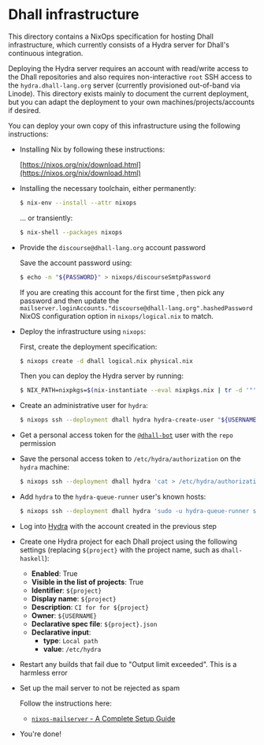 # Dhall infrastructure

This directory contains a NixOps specification for hosting Dhall infrastructure,
which currently consists of a Hydra server for Dhall's continuous integration.

Deploying the Hydra server requires an account with read/write access to the
Dhall repositories and also requires non-interactive `root` SSH access to the
`hydra.dhall-lang.org` server (currently provisioned out-of-band via Linode).
This directory exists mainly to document the current deployment, but you can
adapt the deployment to your own machines/projects/accounts if desired.

You can deploy your own copy of this infrastructure using the following
instructions:

*   Installing Nix by following these instructions:

    [https://nixos.org/nix/download.html](https://nixos.org/nix/download.html)

*   Installing the necessary toolchain, either permanently:

    ```bash
    $ nix-env --install --attr nixops
    ```

    ... or transiently:

    ```bash
    $ nix-shell --packages nixops
    ```

*   Provide the `discourse@dhall-lang.org` account password

    Save the account password using:

    ```bash
    $ echo -n "${PASSWORD}" > nixops/discourseSmtpPassword
    ```

    If you are creating this account for the first time , then pick any password
    and then update the
    `mailserver.loginAccounts."discourse@dhall-lang.org".hashedPassword`
    NixOS configuration option in `nixops/logical.nix` to match.

*   Deploy the infrastructure using `nixops`:

    First, create the deployment specification:

    ```bash
    $ nixops create -d dhall logical.nix physical.nix
    ```

    Then you can deploy the Hydra server by running:

    ```bash
    $ NIX_PATH=nixpkgs=$(nix-instantiate --eval nixpkgs.nix | tr -d '"') nixops deploy --deployment ipfs --include=hydra
    ```

*   Create an administrative user for `hydra`:

    ```bash
    $ nixops ssh --deployment dhall hydra hydra-create-user "${USERNAME}" --fullname "${FULL_NAME}" --email "${EMAIL}" --password "${PASSWORD}" --role admin
    ```

*   Get a personal access token for the
    [`@dhall-bot`](https://github.com/dhall-bot) user with the `repo` permission

*   Save the personal access token to `/etc/hydra/authorization` on the `hydra`
    machine:

    ```bash
    $ nixops ssh --deployment dhall hydra 'cat > /etc/hydra/authorization/dhall-lang' <<< "${TOKEN}"
    ```

*   Add `hydra` to the `hydra-queue-runner` user's known hosts:

    ```bash
    $ nixops ssh --deployment dhall hydra 'sudo -u hydra-queue-runner ssh -i /etc/keys/hydra-queue-runner/hydra-queue-runner_rsa hydra-queue-runner@hydra.dhall-lang.org'
    ```

*   Log into [Hydra](https://hydra.dhall-lang.org) with the account created
    in the previous step

*   Create one Hydra project for each Dhall project using the following
    settings (replacing `${project}` with the project name, such as
    `dhall-haskell`):

    *   **Enabled**: True
    *   **Visible in the list of projects**: True
    *   **Identifier**: `${project}`
    *   **Display name**: `${project}`
    *   **Description**: `CI for for ${project}`
    *   **Owner**: `${USERNAME}`
    *   **Declarative spec file**: `${project}.json`
    *   **Declarative input**:
        *   **type**: `Local path`
        *   **value**: `/etc/hydra`

*   Restart any builds that fail due to "Output limit exceeded".  This is a
    harmless error

*   Set up the mail server to not be rejected as spam

    Follow the instructions here:

    * [`nixos-mailserver` - A Complete Setup Guide](https://gitlab.com/simple-nixos-mailserver/nixos-mailserver/wikis/A-Complete-Setup-Guide)

*   You're done!
